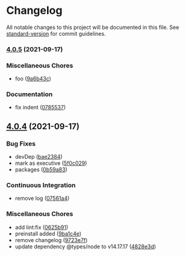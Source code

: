 # Changelog

All notable changes to this project will be documented in this file. See [standard-version](https://github.com/conventional-changelog/standard-version) for commit guidelines.

### [4.0.5](https://gitlab.com/4s1/playground/some-library/compare/v4.0.4...v4.0.5) (2021-09-17)


### Miscellaneous Chores

* foo ([9a6b43c](https://gitlab.com/4s1/playground/some-library/commit/9a6b43cc8933b42dd10fff2aa28f233afba3e8af))


### Documentation

* fix indent ([0785537](https://gitlab.com/4s1/playground/some-library/commit/0785537246362a77c16108ca5fa247f224ed40d0))

## [4.0.4](https://gitlab.com/4s1/playground/some-library/compare/v4.0.3...v4.0.4) (2021-09-17)


### Bug Fixes

* devDep ([bae2384](https://gitlab.com/4s1/playground/some-library/commit/bae23842f9f292832b1e611b0c30d55af1e76633))
* mark as executive ([5f0c029](https://gitlab.com/4s1/playground/some-library/commit/5f0c0296061d523772a0891fe433ab0e752d3414))
* packages ([0b59a83](https://gitlab.com/4s1/playground/some-library/commit/0b59a8388ebc84dfe470d474a6eb36f1342190f0))


### Continuous Integration

* remove log ([07561a4](https://gitlab.com/4s1/playground/some-library/commit/07561a426404519595b57fb6fbabf571b04cb331))


### Miscellaneous Chores

* add lint:fix ([0625b91](https://gitlab.com/4s1/playground/some-library/commit/0625b9130a8b2f66f5e963cc288a5bc375dd97b8))
* preinstall added ([9ba1c4e](https://gitlab.com/4s1/playground/some-library/commit/9ba1c4e0afd620e1178b378007592e8322572ae0))
* remove changelog ([9723e7f](https://gitlab.com/4s1/playground/some-library/commit/9723e7fc9b158ce05637b020dc008751bebcad6f))
* update dependency @types/node to v14.17.17 ([4828e3d](https://gitlab.com/4s1/playground/some-library/commit/4828e3d44bd238a764f898d9199d4dd0cc291e76))
